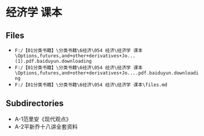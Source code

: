 # 经济学 课本

## Files

- `F:/【01分类书籍】\分类书籍\6经济\054 经济\经济学 课本\Options,futures,and+other+derivatives+Jo...(1).pdf.baiduyun.downloading`
- `F:/【01分类书籍】\分类书籍\6经济\054 经济\经济学 课本\Options,futures,and+other+derivatives+Jo....pdf.baiduyun.downloading`
- `F:/【01分类书籍】\分类书籍\6经济\054 经济\经济学 课本\files.md`

## Subdirectories

- A-1范里安《现代观点》
- A-2平新乔十八讲全套资料
